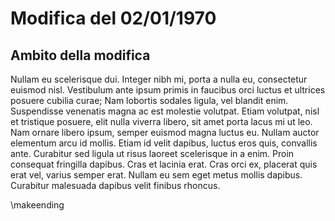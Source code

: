 # Modifica del 02/01/1970
## Ambito della modifica

Nullam eu scelerisque dui. Integer nibh mi, porta a nulla eu, consectetur euismod nisl. Vestibulum ante ipsum primis in faucibus orci luctus et ultrices posuere cubilia curae; Nam lobortis sodales ligula, vel blandit enim. Suspendisse venenatis magna ac est molestie volutpat. Etiam volutpat, nisl et tristique posuere, elit nulla viverra libero, sit amet porta lacus mi ut leo. Nam ornare libero ipsum, semper euismod magna luctus eu. Nullam auctor elementum arcu id mollis. Etiam id velit dapibus, luctus eros quis, convallis ante. Curabitur sed ligula ut risus laoreet scelerisque in a enim. Proin consequat fringilla dapibus. Cras et lacinia erat. Cras orci ex, placerat quis erat vel, varius semper erat. Nullam eu sem eget metus mollis dapibus. Curabitur malesuada dapibus velit finibus rhoncus. 

\makeending
